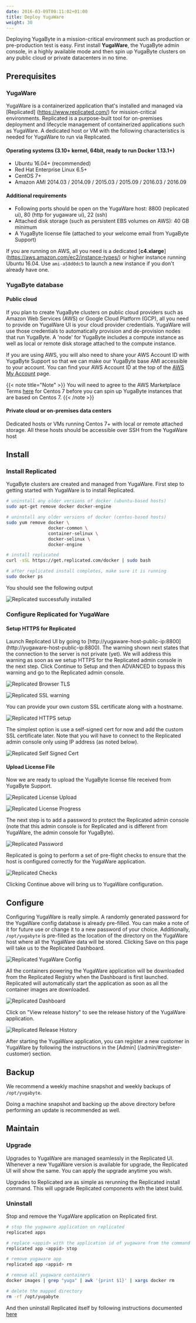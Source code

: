 ```yaml
---
date: 2016-03-09T00:11:02+01:00
title: Deploy YugaWare
weight: 30
---
```

Deploying YugaByte in a mission-critical environment such as production or pre-production test is easy. First install **YugaWare**, the YugaByte admin console, in a highly available mode and then spin up YugaByte clusters on any public cloud or private datacenters in no time.

## Prerequisites

### YugaWare

YugaWare is a containerized application that's installed and managed via [Replicated] (https://www.replicated.com/) for mission-critical environments. Replicated is a purpose-built tool for on-premises deployment and lifecycle management of containerized applications such as YugaWare. A dedicated host or VM with the following characteristics is needed for YugaWare to run via Replicated.

#### Operating systems (3.10+ kernel, 64bit, ready to run Docker 1.13.1+)

- Ubuntu 16.04+ (recommended)
- Red Hat Enterprise Linux 6.5+
- CentOS 7+ 
- Amazon AMI 2014.03 / 2014.09 / 2015.03 / 2015.09 / 2016.03 / 2016.09

#### Additional requirements

- Following ports should be open on the YugaWare host: 
8800 (replicated ui), 80 (http for yugaware ui), 22 (ssh)
- Attached disk storage (such as persistent EBS volumes on AWS): 40 GB minimum
- A YugaByte license file (attached to your welcome email from YugaByte Support)

If you are running on AWS, all you need is a dedicated [**c4.xlarge**] (https://aws.amazon.com/ec2/instance-types/) or higher instance running Ubuntu 16.04. Use `ami-a58d0dc5` to launch a new instance if you don't already have one.

### YugaByte database

#### Public cloud

If you plan to create YugaByte clusters on public cloud providers such as Amazon Web Services (AWS) or Google Cloud Platform (GCP), all you need to provide on YugaWare UI is your cloud provider credentials. YugaWare will use those credentials to automatically provision and de-provision nodes that run YugaByte. A 'node' for YugaByte includes a compute instance as well as local or remote disk storage attached to the compute instance.

If you are using AWS, you will also need to share your AWS Account ID with YugaByte Support so that we can make our YugaByte base AMI accessible to your account. You can find your AWS Account ID at the top of the [AWS My Account](https://console.aws.amazon.com/billing/home?#/account) page.

{{< note title="Note" >}}
You will need to agree to the AWS Marketplace Terms [here](https://aws.amazon.com/marketplace/pp/B00O7WM7QW) for Centos 7 before you can spin up YugaByte instances that are based on Centos 7. 
{{< /note >}}

#### Private cloud or on-premises data centers

Dedicated hosts or VMs running Centos 7+ with local or remote attached storage. All these hosts should be accessible over SSH from the YugaWare host


## Install 

### Install Replicated

YugaByte clusters are created and managed from YugaWare. First step to getting started with YugaWare is to install Replicated. 


```sh
# uninstall any older versions of docker (ubuntu-based hosts)
sudo apt-get remove docker docker-engine

# uninstall any older versions of docker (centos-based hosts)
sudo yum remove docker \
                docker-common \
                container-selinux \
                docker-selinux \
                docker-engine

# install replicated
curl -sSL https://get.replicated.com/docker | sudo bash

# after replicated install completes, make sure it is running 
sudo docker ps
```
You should see the following output

![Replicated successfully installed](/images/replicated-success.png)

### Configure Replicated for YugaWare

#### Setup HTTPS for Replicated

Launch Replicated UI by going to [http://yugaware-host-public-ip:8800] (http://yugaware-host-public-ip:8800). The warning shown next states that the connection to the server is not private (yet). We will address this warning as soon as we setup HTTPS for the Replicated admin console in the next step. Click Continue to Setup and then ADVANCED to bypass this warning and go to the Replicated admin console.

![Replicated Browser TLS](/images/replicated-browser-tls.png)

![Replicated SSL warning](/images/replicated-warning.png)


You can provide your own custom SSL certificate along with a hostname. 

![Replicated HTTPS setup](/images/replicated-https.png)

The simplest option is use a self-signed cert for now and add the custom SSL certificate later. Note that you will have to connect to the Replicated admin console only using IP address (as noted below).

![Replicated Self Signed Cert](/images/replicated-selfsigned.png)

#### Upload License File

Now we are ready to upload the YugaByte license file received from YugaByte Support. 

![Replicated License Upload](/images/replicated-license-upload.png)

![Replicated License Progress](/images/replicated-license-progress.png)

The next step is to add a password to protect the Replicated admin console (note that this admin console is for Replicated and is different from YugaWare, the admin console for YugaByte).

![Replicated Password](/images/replicated-password.png)

Replicated is going to perform a set of pre-flight checks to ensure that the host is configured correctly for the YugaWare application.

![Replicated Checks](/images/replicated-checks.png)

Clicking Continue above will bring us to YugaWare configuration.

## Configure 

Configuring YugaWare is really simple. A randomly generated password for the YugaWare config database is already pre-filled. You can make a note of it for future use or change it to a new password of your choice. Additionally, `/opt/yugabyte` is pre-filled as the location of the directory on the YugaWare host where all the YugaWare data will be stored.  Clicking Save on this page will take us to the Replicated Dashboard.

![Replicated YugaWare Config](/images/replicated-yugaware-config.png)

All the containers powering the YugaWare application will be downloaded from the Replicated Registry when the Dashboard is first launched. Replicated will automatically start the application as soon as all the container images are downloaded.

![Replicated Dashboard](/images/replicated-dashboard.png)

Click on "View release history" to see the release history of the YugaWare application.

![Replicated Release History](/images/replicated-release-history.png)

After starting the YugaWare application, you can register a new customer in YugaWare by following the instructions in the [Admin] (/admin/#register-customer) section.

## Backup 

We recommend a weekly machine snapshot and weekly backups of `/opt/yugabyte`.

Doing a machine snapshot and backing up the above directory before performing an update is recommended as well.


## Maintain 

### Upgrade

Upgrades to YugaWare are managed seamlessly in the Replicated UI. Whenever a new YugaWare version is available for upgrade, the Replicated UI will show the same. You can apply the upgrade anytime you wish.

Upgrades to Replicated are as simple as rerunning the Replicated install command. This will upgrade Replicated components with the latest build.


### Uninstall
Stop and remove the YugaWare application on Replicated first. 

```sh
# stop the yugaware application on replicated
replicated apps

# replace <appid> with the application id of yugaware from the command above
replicated app <appid> stop

# remove yugaware app
replicated app <appid> rm

# remove all yugaware containers
docker images | grep "yuga" | awk '{print $1}' | xargs docker rm

# delete the mapped directory
rm -rf /opt/yugabyte

```

And then uninstall Replicated itself by following instructions documented [here](https://www.replicated.com/docs/distributing-an-application/installing-via-script/#removing-replicated)

